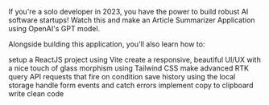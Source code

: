 If you're a solo developer in 2023, you have the power to build robust AI software startups! Watch this  and make an Article Summarizer Application using OpenAI's GPT model.

Alongside building this application, you'll also learn how to:

setup a ReactJS project using Vite
create a responsive, beautiful UI/UX with a nice touch of glass morphism using Tailwind CSS
make advanced RTK query API requests that fire on condition
save history using the local storage
handle form events and catch errors
implement copy to clipboard
write clean code
